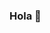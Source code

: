 ### Hola 👋

<!--
- 🔭 I’m currently working on [Éutika](https://www.eutika.com/)
- 🌱 I’m currently learning Kubernetes and diving deeper into DevSecOps.
- 👯 I’m looking to collaborate on Open Source automation projects, DevOps tooling, or cloud-native solutions.
- 🤔 I’m looking for help with advanced monitoring and observability strategies in distributed environments.
- 💬 Ask me about infrastructure as code, containers, orchestration, CI/CD, and zero-downtime deployments.
- 📫 How to reach me: [Your Email] or connect with me on [Your LinkedIn Profile].
- 😄 Pronouns: [Your Pronouns, e.g., He/Him]
- ⚡ Fun fact: I can set up a Kubernetes cluster before finishing my morning coffee!

---

### 🛠️ Tech Stack & Herramientas

Aquí están algunas de las tecnologías y herramientas con las que he estado trabajando recientemente:

- **Languages:** Python, Bash, Go (básico para scripting), YAML
- **Frameworks:** [Si usas alguno relevante para scripting o automatización, ej. Flask/FastAPI para APIs internas]
- **Cloud Providers:** AWS, Azure, GCP [Elimina los que no uses]
- **Orquestación & Contenedores:** Docker, Kubernetes (K8s), OpenShift
- **Infraestructura como Código (IaC):** Terraform, Ansible, Pulumi
- **CI/CD:** Jenkins, GitLab CI/CD, GitHub Actions, ArgoCD, Spinnaker
- **Monitorización & Logging:** Prometheus, Grafana, ELK Stack (Elasticsearch, Logstash, Kibana), Splunk, Datadog
- **Control de Versiones:** Git, GitHub, GitLab, Bitbucket
- **Sistemas Operativos:** GNU/Linux (Ubuntu, CentOS, Alpine)
- **Bases de Datos:** PostgreSQL, MySQL, MongoDB, Redis [Menciona las que administres o con las que interactúes]
- **Desarrollo de Software:** [Si relevante, ej. metodologías]
- **Virtualización:** VMware, Vagrant
- **Redes:** [Si tienes experiencia específica, ej. VPN, Load Balancing]


---

### 🚀 Metodologías & Prácticas

- **Metodologías Ágiles:** Agile, Scrum, Kanban
- **Principios de Desarrollo:** GitOps, DevOps, Site Reliability Engineering (SRE), DevSecOps, IaC
- **Prácticas de Código:** TDD (Test-Driven Development), Clean Code, SOLID Principles, DDD (Domain-Driven Design)
- **Flujos de Trabajo:** Gitflow, Trunk-Based Development
- **Colaboración:** Jira, Confluence, Slack, Microsoft Teams

---

### 📚 Aprendiendo Actualmente

- NodeJS, Typescript [Si estás aprendiendo estos, si no, reemplázalos por lo que sea relevante para ti]
- [Otra tecnología o concepto que estés explorando activamente, ej. WebAssembly, eBPF, Chaos Engineering, o una nueva certificación cloud]

---

### ✨ Mis Repositorios Destacados

* [Enlace a un repo que muestre tus scripts de IaC]
* [Enlace a un proyecto de CI/CD que hayas configurado]
* [Enlace a un ejemplo de Docker Compose o Kubernetes manifest]

---

💻 Tech Stack
Here are a few technologies I've been working with recently:

[Technology 1]
[Technology 2]
[Technology 3]
[Technology 4]

---

### 📈 GitHub Stats

![Your GitHub Stats](https://github-readme-stats.vercel.app/api?username=[tu-nombre-de-usuario]&show_icons=true&theme=radical)
![Top Langs](https://github-readme-stats.vercel.app/api/top-langs/?username=[tu-nombre-de-usuario]&layout=compact&theme=radical)

---

-->

<!--

Here are some ideas to get you started:

- 🔭 I’m currently working on consistently writing to take note of my progress in daily productivity because I struggle with procrastination
- 🌱 I’m currently learning how to play guitar, write accademically, make films, and be consistent.
- 👯 I’m looking to collaborate on music, movies, cool AI stuff, anything I think is fun and worth while. 
- 🤔 I’m looking for help with how to host a website locally.
- 💬 Ask me about film theory, italian litterature, editing films, social media, or politics.
- 📫 How to reach me: rehumilebiagini@gmail.com
- 😄 Pronouns: She/Her 
- ⚡ Fun fact: The clitoris has twice as many nerve endings as the penis

-->



